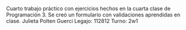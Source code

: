 Cuarto trabajo práctico con ejercicios hechos en la cuarta clase de Programación 3. Se creó un formulario con validaciones aprendidas en clase.
Julieta Polten Guerci Legajo: 112812 Turno: 2w1
